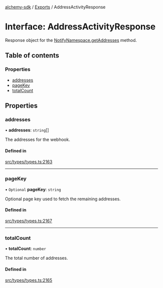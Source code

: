 [alchemy-sdk](../README.md) / [Exports](../modules.md) / AddressActivityResponse

# Interface: AddressActivityResponse

Response object for the [NotifyNamespace.getAddresses](../classes/NotifyNamespace.md#getaddresses) method.

## Table of contents

### Properties

- [addresses](AddressActivityResponse.md#addresses)
- [pageKey](AddressActivityResponse.md#pagekey)
- [totalCount](AddressActivityResponse.md#totalcount)

## Properties

### addresses

• **addresses**: `string`[]

The addresses for the webhook.

#### Defined in

[src/types/types.ts:2163](https://github.com/alchemyplatform/alchemy-sdk-js/blob/a8bc079/src/types/types.ts#L2163)

___

### pageKey

• `Optional` **pageKey**: `string`

Optional page key used to fetch the remaining addresses.

#### Defined in

[src/types/types.ts:2167](https://github.com/alchemyplatform/alchemy-sdk-js/blob/a8bc079/src/types/types.ts#L2167)

___

### totalCount

• **totalCount**: `number`

The total number of addresses.

#### Defined in

[src/types/types.ts:2165](https://github.com/alchemyplatform/alchemy-sdk-js/blob/a8bc079/src/types/types.ts#L2165)
